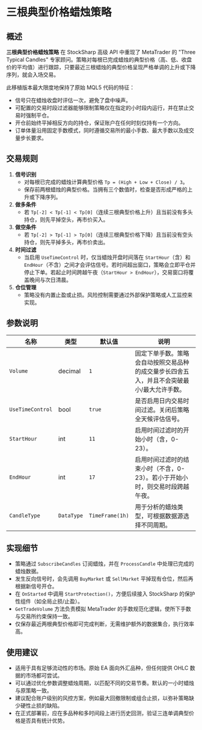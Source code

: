 # 三根典型价格蜡烛策略

## 概述
**三根典型价格蜡烛策略** 在 StockSharp 高级 API 中重现了 MetaTrader 的 "Three Typical Candles" 专家顾问。策略对每根已完成蜡烛的典型价格（高、低、收盘价的平均值）进行跟踪，只要最近三根蜡烛的典型价格呈现严格单调的上升或下降序列，就会入场交易。

此移植版本最大限度地保持了原始 MQL5 代码的特征：
- 信号只在蜡烛收盘时评估一次，避免了盘中噪声。
- 可配置的交易时段过滤器能够限制策略仅在指定的小时段内运行，并在禁止交易时强制平仓。
- 开仓前始终平掉相反方向的持仓，保证账户在任何时刻仅持有一个方向。
- 订单体量沿用固定手数模式，同时遵循交易所的最小手数、最大手数以及成交量步长要求。

## 交易规则
1. **信号识别**
   - 对每根已完成的蜡烛计算典型价格 `Tp = (High + Low + Close) / 3`。
   - 保存前两根蜡烛的典型价格。当拥有三个数值时，检查是否形成严格的上升或下降序列。
2. **做多条件**
   - 若 `Tp[-2] < Tp[-1] < Tp[0]`（连续三根典型价格上升）且当前没有多头持仓，则先平掉空头，再市价买入。
3. **做空条件**
   - 若 `Tp[-2] > Tp[-1] > Tp[0]`（连续三根典型价格下降）且当前没有空头持仓，则先平掉多头，再市价卖出。
4. **时间过滤**
   - 当启用 `UseTimeControl` 时，仅当蜡烛开盘时间落在 `StartHour`（含）和 `EndHour`（不含）之间才会评估信号。若时间超出窗口，策略会立即平仓并停止下单。若起止时间跨越午夜（`StartHour > EndHour`），交易窗口将覆盖晚间与次日清晨。
5. **仓位管理**
   - 策略没有内置止盈或止损。风险控制需要通过外部保护策略或人工监控来实现。

## 参数说明
| 名称 | 类型 | 默认值 | 说明 |
|------|------|--------|------|
| `Volume` | decimal | `1` | 固定下单手数。策略会自动按照交易品种的成交量步长四舍五入，并且不会突破最小/最大允许手数。 |
| `UseTimeControl` | bool | `true` | 是否启用日内交易时间过滤。关闭后策略全天候评估信号。 |
| `StartHour` | int | `11` | 启用时间过滤时的开始小时（含，0-23）。 |
| `EndHour` | int | `17` | 启用时间过滤时的结束小时（不含，0-23）。若小于开始小时，则交易时段跨越午夜。 |
| `CandleType` | `DataType` | `TimeFrame(1h)` | 用于分析的蜡烛类型，可根据数据源选择不同周期。 |

## 实现细节
- 策略通过 `SubscribeCandles` 订阅蜡烛，并在 `ProcessCandle` 中处理已完成的蜡烛数据。
- 发生反向信号时，会先调用 `BuyMarket` 或 `SellMarket` 平掉现有仓位，然后再根据新信号开仓。
- 在 `OnStarted` 中调用 `StartProtection()`，方便后续接入 StockSharp 的保护性组件（如全局止损/止盈）。
- `GetTradeVolume` 方法负责模拟 MetaTrader 的手数规范化逻辑，使所下手数与交易所约束保持一致。
- 仅保存最近两根典型价格即可完成判断，无需维护额外的数据集合，执行效率高。

## 使用建议
- 适用于具有足够流动性的市场。原始 EA 面向外汇品种，但任何提供 OHLC 数据的市场都可尝试。
- 可以通过优化参数调整蜡烛周期，以匹配不同的交易节奏。默认的一小时蜡烛与原策略一致。
- 建议配合账户级别的风控方案，例如最大回撤限制或组合止损，以弥补策略缺少硬性止损的缺陷。
- 在正式部署前，应在多品种和多时间段上进行历史回测，验证三连单调典型价格是否具有统计优势。
